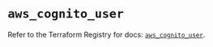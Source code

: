 # `aws_cognito_user`

Refer to the Terraform Registry for docs: [`aws_cognito_user`](https://registry.terraform.io/providers/hashicorp/aws/5.39.0/docs/resources/cognito_user).
